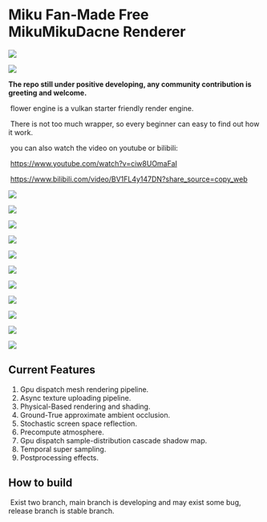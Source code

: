 # Miku Fan-Made Free MikuMikuDacne Renderer

![](capture/Snipaste_2023-06-24_19-26-36.png)

![](capture/Snipaste_2023-02-06_10-39-57.png)

**The repo still under positive developing, any community contribution is greeting and welcome.**

​	flower engine is a vulkan starter friendly render engine.

​	There is not too much wrapper, so every beginner can easy to find out how it work.

​	you can also watch the video on youtube or bilibili:

​	https://www.youtube.com/watch?v=ciw8UOmaFaI

​	https://www.bilibili.com/video/BV1FL4y147DN?share_source=copy_web

![](capture/20230507224325.png)

![](capture/20230508225614.png)

![](capture/Snipaste_2023-05-06_00-38-18.png)

![](capture/20230429153335.png)

![](capture/202301292.png)

![](capture/202301293.png)

![](capture/202212311.png)

![](capture/20221231.png)

![](capture/Snipaste_2022-02-07_21-56-08.png)

![](capture/Snipaste_2022-12-20_00-58-17.png)

![](capture/Snipaste_2022-05-18_23-56-08.png)

## Current Features

1. Gpu dispatch mesh rendering pipeline.
2. Async texture uploading pipeline.
3. Physical-Based rendering and shading.
4. Ground-True approximate ambient occlusion.
5. Stochastic screen space reflection.
6. Precompute atmosphere.
7. Gpu dispatch sample-distribution cascade shadow map.
8. Temporal super sampling.
9. Postprocessing effects.

## How to build

​	Exist two branch, main branch is developing and may exist some bug, release branch is stable branch.
